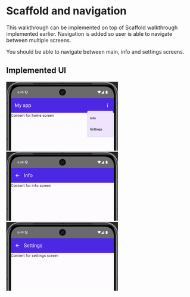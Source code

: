# Scaffold and navigation
This walkthrough can be implemented on top of Scaffold walkthrough implemented earlier. 
Navigation is added so user is able to navigate between multiple screens.

You should be able to navigate between main, info and settings screens.

## Implemented UI

<img src="implemented_ui.png" alt="User Interface Main View" width="300"/>

<img src="implemented_ui2.png" alt="User Interface Main View" width="300"/>

<img src="implemented_ui3.png" alt="User Interface Main View" width="300"/>
